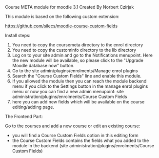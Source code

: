 Course META module for moodle 3.1
Created By Norbert Czirjak

This module is based on the following custom extension:

https://github.com/silecs/moodle-course-custom-fields



Install steps:

1. You need to copy the coursemeta directory to the enrol directory
2. You need to copy the custominfo directory to the lib directory
3. Log on to your site admin and go to the Notifications menupoint. Here the new module will be available, so please click to the "Upgrade Moodle database now" button.
4. Go to the site admin/plugins/enrolments/Manage enrol plugins
5. Search the "Course Custom Fields" line and enable this module. 
6. If you allowed the module then you can reach the module backend menu if you click to the Settings button in the manage enrol plugins menu or now you can find a new admin menupoint: site administration/plugins/enrolments/Course Custom Fields
7. here you can add new fields which will be available on the course editing/adding page.

The Frontend Part:

Go to the courses and add a new course or edit an existing course:
- you will find a Course Custom Fields option in this editing form
- the Course Custom Fields contains the fields what you added to the module in the backend (site administration/plugins/enrolments/Course Custom Fields) 